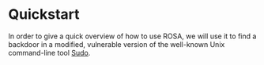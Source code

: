 # Quickstart
In order to give a quick overview of how to use ROSA, we will use it to find a backdoor in a
modified, vulnerable version of the well-known Unix command-line tool [Sudo](https://www.sudo.ws).
